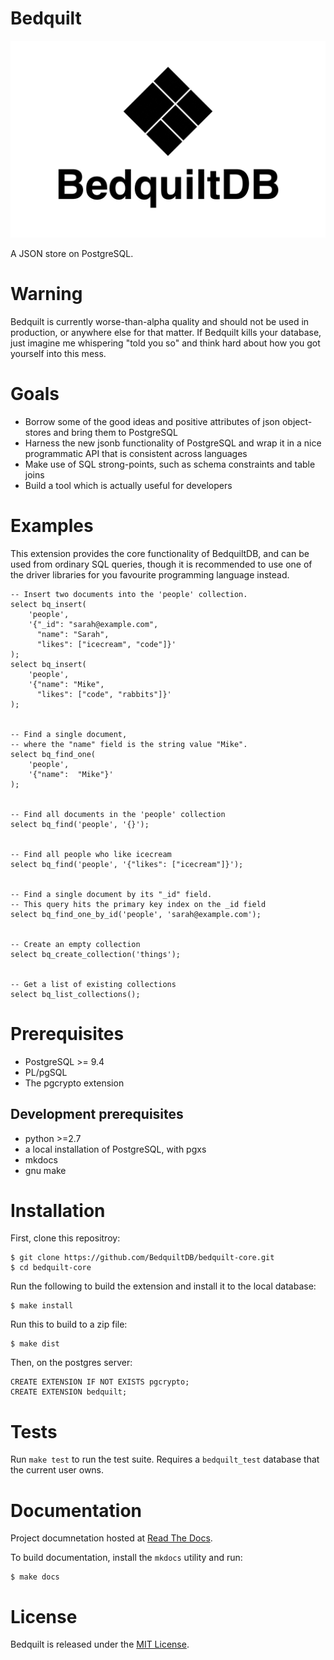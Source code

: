 # Bedquilt

![Bedquilt](./resources/bedquilt_logo_tile.png)

A JSON store on PostgreSQL.


# Warning

Bedquilt is currently worse-than-alpha quality and should not be used in production,
or anywhere else for that matter. If Bedquilt kills your database, just imagine me
whispering "told you so" and think hard about how you got yourself into this
mess.


# Goals

- Borrow some of the good ideas and positive attributes of json
  object-stores and bring them to PostgreSQL
- Harness the new jsonb functionality of PostgreSQL and wrap it in a nice
programmatic API that is consistent across languages
- Make use of SQL strong-points, such as schema constraints and table joins
- Build a tool which is actually useful for developers


# Examples

This extension provides the core functionality of BedquiltDB, and can be used from ordinary SQL queries,
though it is recommended to use one of the driver libraries for you favourite programming language instead.

```PLpgSQL
-- Insert two documents into the 'people' collection.
select bq_insert(
    'people',
    '{"_id": "sarah@example.com",
      "name": "Sarah",
      "likes": ["icecream", "code"]}'
);
select bq_insert(
    'people',
    '{"name": "Mike",
      "likes": ["code", "rabbits"]}'
);


-- Find a single document,
-- where the "name" field is the string value "Mike".
select bq_find_one(
    'people',
    '{"name":  "Mike"}'
);


-- Find all documents in the 'people' collection
select bq_find('people', '{}');


-- Find all people who like icecream
select bq_find('people', '{"likes": ["icecream"]}');


-- Find a single document by its "_id" field.
-- This query hits the primary key index on the _id field
select bq_find_one_by_id('people', 'sarah@example.com');


-- Create an empty collection
select bq_create_collection('things');


-- Get a list of existing collections
select bq_list_collections();
```


# Prerequisites

- PostgreSQL >= 9.4
- PL/pgSQL
- The pgcrypto extension


## Development prerequisites

- python >=2.7
- a local installation of PostgreSQL, with pgxs
- mkdocs
- gnu make


# Installation

First, clone this repositroy:

```
$ git clone https://github.com/BedquiltDB/bedquilt-core.git
$ cd bedquilt-core
```

Run the following to build the extension and install it to the local database:

```
$ make install
```

Run this to build to a zip file:

```
$ make dist
```

Then, on the postgres server:

```PLpgSQL
CREATE EXTENSION IF NOT EXISTS pgcrypto;
CREATE EXTENSION bedquilt;
```


# Tests

Run `make test` to run the test suite. Requires a `bedquilt_test` database
that the current user owns.


# Documentation

Project documnetation hosted at [Read The Docs](http://bedquiltdb.readthedocs.org).

To build documentation, install the `mkdocs` utility and run:
```
$ make docs
```



# License

Bedquilt is released under the [MIT License](./LICENSE.txt).
